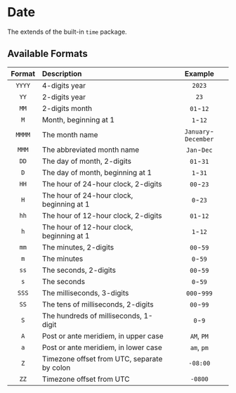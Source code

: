 # Date

The extends of the built-in `time` package.

## Available Formats

| Format | Description                                 |       Example        |
| :----: | :------------------------------------------ | :------------------: |
| `YYYY` | 4-digits year                               |        `2023`        |
|  `YY`  | 2-digits year                               |         `23`         |
|  `MM`  | 2-digits month                              |      `01`-`12`       |
|  `M`   | Month, beginning at 1                       |       `1`-`12`       |
| `MMMM` | The month name                              | `January`-`December` |
| `MMM`  | The abbreviated month name                  |     `Jan`-`Dec`      |
|  `DD`  | The day of month, 2-digits                  |      `01`-`31`       |
|  `D`   | The day of month, beginning at 1            |       `1`-`31`       |
|  `HH`  | The hour of 24-hour clock, 2-digits         |      `00`-`23`       |
|  `H`   | The hour of 24-hour clock, beginning at 1   |       `0`-`23`       |
|  `hh`  | The hour of 12-hour clock, 2-digits         |      `01`-`12`       |
|  `h`   | The hour of 12-hour clock, beginning at 1   |       `1`-`12`       |
|  `mm`  | The minutes, 2-digits                       |      `00`-`59`       |
|  `m`   | The minutes                                 |       `0`-`59`       |
|  `ss`  | The seconds, 2-digits                       |      `00`-`59`       |
|  `s`   | The seconds                                 |       `0`-`59`       |
| `SSS`  | The milliseconds, 3-digits                  |     `000`-`999`      |
|  `SS`  | The tens of milliseconds, 2-digits          |      `00`-`99`       |
|  `S`   | The hundreds of milliseconds, 1-digit       |       `0`-`9`        |
|  `A`   | Post or ante meridiem, in upper case        |      `AM`, `PM`      |
|  `a`   | Post or ante meridiem, in lower case        |      `am`, `pm`      |
|  `Z`   | Timezone offset from UTC, separate by colon |       `-08:00`       |
|  `ZZ`  | Timezone offset from UTC                    |       `-0800`        |
